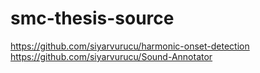# smc-thesis-source

https://github.com/siyarvurucu/harmonic-onset-detection
https://github.com/siyarvurucu/Sound-Annotator
